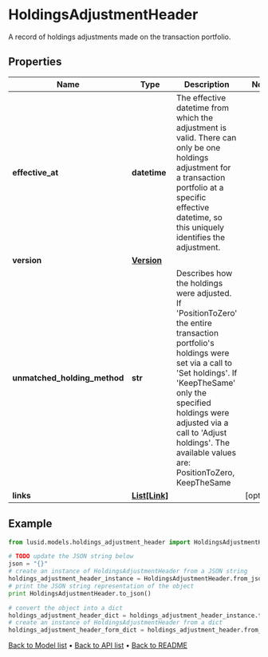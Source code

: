 # HoldingsAdjustmentHeader

A record of holdings adjustments made on the transaction portfolio.

## Properties
Name | Type | Description | Notes
------------ | ------------- | ------------- | -------------
**effective_at** | **datetime** | The effective datetime from which the adjustment is valid. There can only be one holdings adjustment for a transaction portfolio at a specific effective datetime, so this uniquely identifies the adjustment. | 
**version** | [**Version**](Version.md) |  | 
**unmatched_holding_method** | **str** | Describes how the holdings were adjusted. If &#39;PositionToZero&#39; the entire transaction portfolio&#39;s holdings were set via a call to &#39;Set holdings&#39;. If &#39;KeepTheSame&#39; only the specified holdings were adjusted via a call to &#39;Adjust holdings&#39;. The available values are: PositionToZero, KeepTheSame | 
**links** | [**List[Link]**](Link.md) |  | [optional] 

## Example

```python
from lusid.models.holdings_adjustment_header import HoldingsAdjustmentHeader

# TODO update the JSON string below
json = "{}"
# create an instance of HoldingsAdjustmentHeader from a JSON string
holdings_adjustment_header_instance = HoldingsAdjustmentHeader.from_json(json)
# print the JSON string representation of the object
print HoldingsAdjustmentHeader.to_json()

# convert the object into a dict
holdings_adjustment_header_dict = holdings_adjustment_header_instance.to_dict()
# create an instance of HoldingsAdjustmentHeader from a dict
holdings_adjustment_header_form_dict = holdings_adjustment_header.from_dict(holdings_adjustment_header_dict)
```
[Back to Model list](../README.md#documentation-for-models) &#8226; [Back to API list](../README.md#documentation-for-api-endpoints) &#8226; [Back to README](../README.md)


